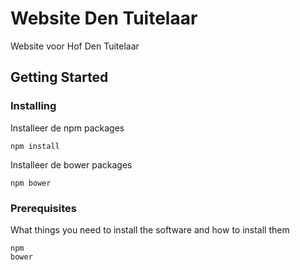 # Website Den Tuitelaar

Website voor Hof Den Tuitelaar

## Getting Started

### Installing

Installeer de npm packages

```
npm install
```

Installeer de bower packages

```
npm bower
```

### Prerequisites

What things you need to install the software and how to install them

```
npm
bower
```


